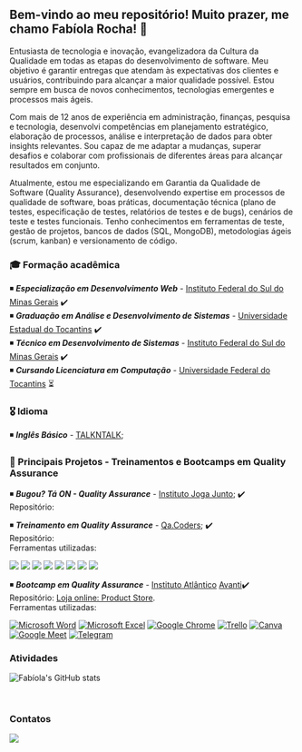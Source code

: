## Bem-vindo ao meu repositório! Muito prazer, me chamo Fabíola Rocha! 🤝

Entusiasta de tecnologia e inovação, evangelizadora da Cultura da Qualidade em todas as etapas do desenvolvimento de software. Meu objetivo é garantir entregas que atendam às expectativas dos clientes e usuários, contribuindo para alcançar a maior qualidade possível. Estou sempre em busca de novos conhecimentos, tecnologias emergentes e processos mais ágeis.

Com mais de 12 anos de experiência em administração, finanças, pesquisa e tecnologia, desenvolvi competências em planejamento estratégico, elaboração de processos, análise e interpretação de dados para obter insights relevantes. Sou capaz de me adaptar a mudanças, superar desafios e colaborar com profissionais de diferentes áreas para alcançar resultados em conjunto.

Atualmente, estou me especializando em Garantia da Qualidade de Software (Quality Assurance), desenvolvendo expertise em processos de qualidade de software, boas práticas, documentação técnica (plano de testes, especificação de testes, relatórios de testes e de bugs), cenários de teste e testes funcionais. Tenho conhecimentos em ferramentas de teste, gestão de projetos, bancos de dados (SQL, MongoDB), metodologias ágeis (scrum, kanban) e versionamento de código.

### 🎓 Formação acadêmica 
◾  ***Especialização em Desenvolvimento Web*** - [Instituto Federal do Sul do Minas Gerais](https://portal.ifsuldeminas.edu.br/) ✔️<br>
◾  ***Graduação em Análise e Desenvolvimento de Sistemas*** -  [Universidade Estadual do Tocantins](https://www.unitins.br/nPortal/) ✔️<br>
◾  ***Técnico em Desenvolvimento de Sistemas*** - [Instituto Federal do Sul do Minas Gerais](https://portal.ifsuldeminas.edu.br/) ✔️<br>
◾  ***Cursando Licenciatura em Computação*** -  [Universidade Federal do Tocantins](https://ww2.uft.edu.br/) ⏳

### 🎖️ Idioma 
◾  ***Inglês Básico*** - [TALKNTALK](https://www.talkntalk.com.br/);
  
### 🎯 Principais Projetos - Treinamentos e Bootcamps em Quality Assurance 
◾  ***Bugou? Tá ON - Quality Assurance*** - [Instituto Joga Junto](https://www.linkedin.com/company/institutojogajunto/); ✔️<br>
  Repositório: 
  
◾  ***Treinamento em Quality Assurance*** - [Qa.Coders](https://www.linkedin.com/company/qa-coders/); ✔️<br>
   Repositório: <br>
   Ferramentas utilizadas: <br> 

[![](https://img.shields.io/badge/MongoDB-4EA94B?style=for-the-badge&logo=mongodb&logoColor=white)]()
[![](https://img.shields.io/badge/Microsoft%20SQL%20Server-CC2927?style=for-the-badge&logo=microsoft%20sql%20server&logoColor=white)]()
[![](https://img.shields.io/badge/GIT-E44C30?style=for-the-badge&logo=git&logoColor=white)]()
[![](https://img.shields.io/badge/GitHub-100000?style=for-the-badge&logo=github&logoColor=white)]()
[![](https://img.shields.io/badge/Jira-0052CC?style=for-the-badge&logo=Jira&logoColor=white)]()
[![](https://img.shields.io/badge/Postman-FF6C37?style=for-the-badge&logo=Postman&logoColor=white)]()
[![](https://img.shields.io/badge/Ruby-CC342D?style=for-the-badge&logo=ruby&logoColor=white)]()
[![](https://img.shields.io/badge/Microsoft_Teams-6264A7?style=for-the-badge&logo=microsoft-teams&logoColor=white)]()
   
  
◾  ***Bootcamp em Quality Assurance*** - [Instituto Atlântico](https://www.linkedin.com/company/instituto-atlantico/) [Avanti](https://www.linkedin.com/company/avantiatlantico/)✔️<br>
  Repositório:  [Loja online: Product Store](https://github.com/fabiolarocha/bootcampQA_Atlantico).<br>
  Ferramentas utilizadas: <br>
  
  [![Microsoft Word](https://img.shields.io/badge/Microsoft_Word-2B579A?style=for-the-badge&logo=microsoft-word&logoColor=white)]()
  [![Microsoft Excel](https://img.shields.io/badge/Microsoft_Excel-217346?style=for-the-badge&logo=microsoft-excel&logoColor=white)]()
  [![Google Chrome](https://img.shields.io/badge/Google_chrome-4285F4?style=for-the-badge&logo=Google-chrome&logoColor=white)]()
  [![Trello](https://img.shields.io/badge/Trello-0052CC?style=for-the-badge&logo=trello&logoColor=white])]()
  [![Canva](https://img.shields.io/badge/Canva-%2300C4CC.svg?&style=for-the-badge&logo=Canva&logoColor=white)]()
  [![Google Meet](https://img.shields.io/badge/Google%20Meet-00897B?style=for-the-badge&logo=google-meet&logoColor=white)]()
  [![Telegram](https://img.shields.io/badge/Telegram-2CA5E0?style=for-the-badge&logo=telegram&logoColor=white)]() <br>
                                                                                                                                             
 ### Atividades
 ![Fabíola's GitHub stats](https://github-readme-stats.vercel.app/api?username=fabiolarocha&show_icons=true&theme=radical)

<br> 

### Contatos                                                                                                                                                
 <div>
  <a href="https://www.linkedin.com/in/fabiolagrocha" target="_blank"><img src="https://img.shields.io/badge/-LinkedIn-%230077B5?style=for-the-badge&logo=linkedin&logoColor=white" target="_blank"></a><br> 
 <br> 
